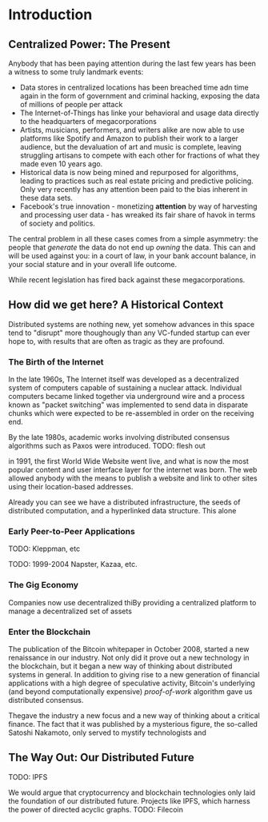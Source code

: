 # Introduction

## Centralized Power: The Present

Anybody that has been paying attention during the last few years has been a witness to some truly landmark events:

- Data stores in centralized locations has been breached time adn time again in the form of government and criminal hacking, exposing the data of millions of people per attack
- The Internet-of-Things has linke your behavioral and usage data directly to the headquarters of megacorporations
- Artists, musicians, performers, and writers alike are now able to use platforms like Spotify and Amazon to publish their work to a larger audience, but the devaluation of art and music is complete, leaving struggling artisans to compete with each other for fractions of what they made even 10 years ago.
- Historical data is now being mined and repurposed for algorithms, leading to practices such as real estate pricing and predictive policing. Only very recently has any attention been paid to the bias inherent in these data sets.
- Facebook's true innovation - monetizing **attention** by way of harvesting and processing user data - has wreaked its fair share of havok in terms of society and politics.

The central problem in all these cases comes from a simple asymmetry: the people that _generate_ the data do not end up _owning_ the data. This can and will be used against you: in a court of law, in your bank account balance, in your social stature and in your overall life outcome.

While recent legislation has fired back against these megacorporations.

## How did we get here? A Historical Context

Distributed systems are nothing new, yet somehow advances in this space tend to "disrupt" more thoughougly than any VC-funded startup can ever hope to, with results that are often as tragic as they are profound.

### The Birth of the Internet

In the late 1960s, The Internet itself was developed as a decentralized system of computers capable of sustaining a nuclear attack. Individual computers became linked together via underground wire and a process known as "packet switching" was implemented to send data in disparate chunks which were expected to be re-assembled in order on the receiving end.

By the late 1980s, academic works involving distributed consensus algorithms such as Paxos were introduced. TODO: flesh out

in 1991, the first World Wide Website went live, and what is now the most popular content and user interface layer for the internet was born. The web allowed anybody with the means to publish a website and link to other sites using their location-based addresses.

Already you can see we have a distributed infrastructure, the seeds of distributed computation, and a hyperlinked data structure. This alone 

### Early Peer-to-Peer Applications

TODO: Kleppman, etc

TODO: 1999-2004 Napster, Kazaa, etc.

### The Gig Economy

Companies now use decentralized thiBy providing a centralized platform to manage a decentralized set of assets 

### Enter the Blockchain

The publication of the Bitcoin whitepaper in October 2008, started a new renaissance in our industry. Not only did it prove out a new technology in the blockchain, but it began a new way of thinking about distributed systems in general. In addition to giving rise to a new generation of financial applications with a high degree of speculative activity, Bitcoin's underlying (and beyond computationally expensive) _proof-of-work_ algorithm gave us distributed consensus.

Thegave the industry a new focus and a new way of thinking about a critical finance. The fact that it was published by a mysterious figure, the so-called Satoshi Nakamoto, only served to mystify technologists and 

## The Way Out: Our Distributed Future 

TODO: IPFS

We would argue that cryptocurrency and blockchain technologies only laid the foundation of our distributed future. Projects like IPFS, which harness the power of directed acyclic graphs. TODO: Filecoin
